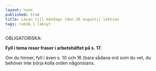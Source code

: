 ```yaml
---
layout: none
published: true
title: Läxan till måndags (den 20 augusti) lektion
tags: rub16.1 läksyt
---
```

OBLIGATORISKA:

**Fyll i tema resor fraser i arbetshäftet på s. 17.**

Om du hinner, fyll i även s. 10 och 16 (bara sådana ord som du vet, du behöver inte börja kolla orden någonstans.